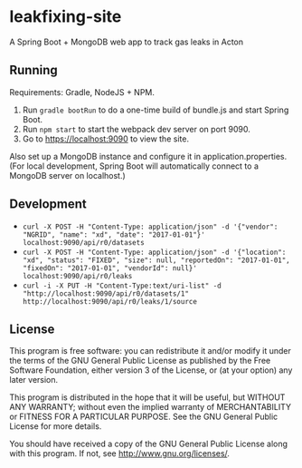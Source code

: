 # leakfixing-site

A Spring Boot + MongoDB web app to track gas leaks in Acton

## Running

Requirements: Gradle, NodeJS + NPM.

1. Run `gradle bootRun` to do a one-time build of bundle.js and start Spring
Boot.
2. Run `npm start` to start the webpack dev server on port 9090.
3. Go to [https://localhost:9090](https://localhost:9090) to view the site.

Also set up a MongoDB instance and configure it in application.properties.
(For local development, Spring Boot will automatically connect to a MongoDB
server on localhost.)

## Development

- `curl -X POST -H "Content-Type: application/json" -d '{"vendor": "NGRID", "name": "xd", "date": "2017-01-01"}' localhost:9090/api/r0/datasets`
- `curl -X POST -H "Content-Type: application/json" -d '{"location": "xd", "status": "FIXED", "size": null, "reportedOn": "2017-01-01", "fixedOn": "2017-01-01", "vendorId": null}' localhost:9090/api/r0/leaks`
- `curl -i -X PUT -H "Content-Type:text/uri-list" -d "http://localhost:9090/api/r0/datasets/1" http://localhost:9090/api/r0/leaks/1/source`

## License

This program is free software: you can redistribute it and/or modify it under
the terms of the GNU General Public License as published by the Free Software
Foundation, either version 3 of the License, or (at your option) any later
version.

This program is distributed in the hope that it will be useful, but WITHOUT
ANY WARRANTY; without even the implied warranty of MERCHANTABILITY or FITNESS
FOR A PARTICULAR PURPOSE. See the GNU General Public License for more details.

You should have received a copy of the GNU General Public License along with
this program. If not, see <http://www.gnu.org/licenses/>.